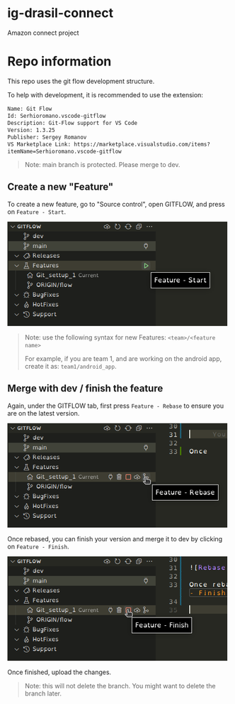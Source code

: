 # ig-drasil-connect
Amazon connect project

# Repo information

This repo uses the git flow development structure.

To help with development, it is recommended to use the extension:

```
Name: Git Flow
Id: Serhioromano.vscode-gitflow
Description: Git-Flow support for VS Code
Version: 1.3.25
Publisher: Sergey Romanov
VS Marketplace Link: https://marketplace.visualstudio.com/items?itemName=Serhioromano.vscode-gitflow
```

> Note: main branch is protected. Please merge to dev.

## Create a new "Feature"

To create a new feature, go to "Source control", open GITFLOW, and press on `Feature - Start`.

![Create a flow feature](docs/img/flowFeature.png)

> Note: use the following syntax for new Features: `<team>/<feature name>`
>
> For example, if you are team 1, and are working on the android app, create it as: `team1/android_app`.

## Merge with dev / finish the feature

Again, under the GITFLOW tab, first press `Feature - Rebase` to ensure you are on the latest version.

![Rebase the repo](docs/img/rebase.png)

Once rebased, you can finish your version and merge it to dev by clicking on `Feature - Finish`.

![Finish a feature](docs/img/finish.png)

Once finished, upload the changes. 

> Note: this will not delete the branch. You might want to delete the branch later.
